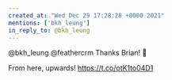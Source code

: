 ```yaml
---
created_at: "Wed Dec 29 17:28:28 +0000 2021"
mentions: ['bkh_leung']
in_reply_to: @bkh_leung
---
```


@bkh_leung @feathercrm Thanks Brian! 🙏 

From here, upwards! https://t.co/otK1to04D1